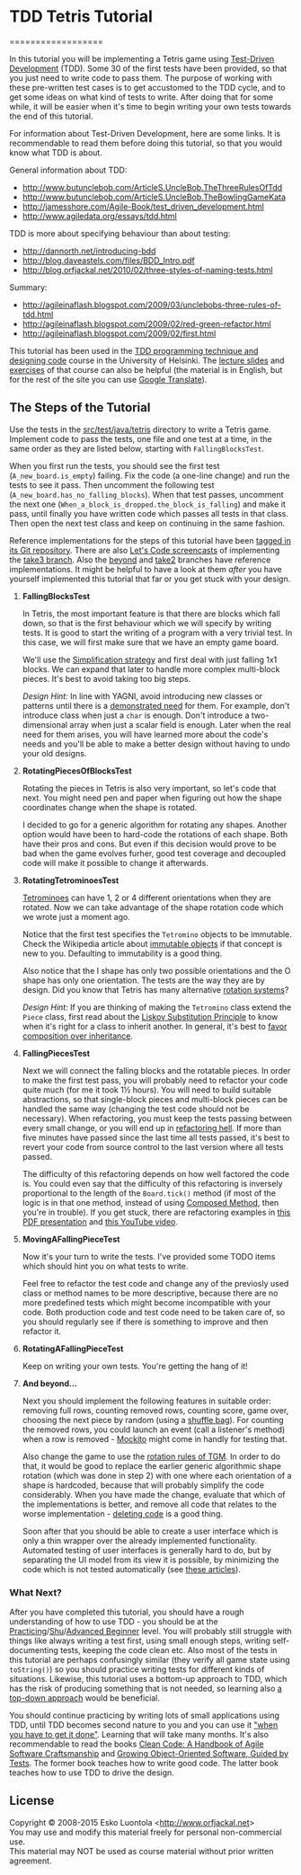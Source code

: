 # TDD Tetris Tutorial
==================

In this tutorial you will be implementing a Tetris game using [Test-Driven Development](http://en.wikipedia.org/wiki/Test-driven_development) (TDD). Some 30 of the first tests have been provided, so that you just need to write code to pass them. The purpose of working with these pre-written test cases is to get accustomed to the TDD cycle, and to get some ideas on what kind of tests to write. After doing that for some while, it will be easier when it's time to begin writing your own tests towards the end of this tutorial.

For information about Test-Driven Development, here are some links. It is recommendable to read them before doing this tutorial, so that you would know what TDD is about.

General information about TDD:

- <http://www.butunclebob.com/ArticleS.UncleBob.TheThreeRulesOfTdd>
- <http://www.butunclebob.com/ArticleS.UncleBob.TheBowlingGameKata>
- <http://jamesshore.com/Agile-Book/test_driven_development.html>
- <http://www.agiledata.org/essays/tdd.html>

TDD is more about specifying behaviour than about testing:

- <http://dannorth.net/introducing-bdd>
- <http://blog.daveastels.com/files/BDD_Intro.pdf>
- <http://blog.orfjackal.net/2010/02/three-styles-of-naming-tests.html>

Summary:

- <http://agileinaflash.blogspot.com/2009/03/unclebobs-three-rules-of-tdd.html>
- <http://agileinaflash.blogspot.com/2009/02/red-green-refactor.html>
- <http://agileinaflash.blogspot.com/2009/02/first.html>

This tutorial has been used in the [TDD programming technique and designing code](http://www.cs.helsinki.fi/u/luontola/tdd-2009/) course in the University of Helsinki. The [lecture slides](http://www.cs.helsinki.fi/u/luontola/tdd-2009/luennot) and [exercises](http://www.cs.helsinki.fi/u/luontola/tdd-2009/harjoitukset) of that course can also be helpful (the material is in English, but for the rest of the site you can use [Google Translate](http://translate.google.com/)).


The Steps of the Tutorial
-------------------------

Use the tests in the [src/test/java/tetris](http://github.com/orfjackal/tdd-tetris-tutorial/tree/tutorial/src/test/java/tetris/) directory to write a Tetris game. Implement code to pass the tests, one file and one test at a time, in the same order as they are listed below, starting with `FallingBlocksTest`.

When you first run the tests, you should see the first test (`A_new_board.is_empty`) failing. Fix the code (a one-line change) and run the tests to see it pass. Then uncomment the following test (`A_new_board.has_no_falling_blocks`). When that test passes, uncomment the next one (`When_a_block_is_dropped.the_block_is_falling`) and make it pass, until finally you have written code which passes all tests in that class. Then open the next test class and keep on continuing in the same fashion.

Reference implementations for the steps of this tutorial have been [tagged in its Git repository](https://github.com/orfjackal/tdd-tetris-tutorial/tags?after=take2%2Fpomodoro1). There are also [Let's Code screencasts](http://www.orfjackal.net/lets-code#tdd-tetris-tutorial) of implementing the [take3 branch](https://github.com/orfjackal/tdd-tetris-tutorial/tree/take3). Also the [beyond](https://github.com/orfjackal/tdd-tetris-tutorial/tree/beyond) and [take2](https://github.com/orfjackal/tdd-tetris-tutorial/tree/take2) branches have reference implementations. It might be helpful to have a look at them *after* you have yourself implemented this tutorial that far or you get stuck with your design.

1. **FallingBlocksTest**

    In Tetris, the most important feature is that there are blocks which fall down, so that is the first behaviour which we will specify by writing tests. It is good to start the writing of a program with a very trivial test. In this case, we will first make sure that we have an empty game board.

    We'll use the [Simplification strategy](http://www.infoq.com/presentations/responsive-design) and first deal with just falling 1x1 blocks. We can expand that later to handle more complex multi-block pieces. It's best to avoid taking too big steps.

    *Design Hint:* In line with YAGNI, avoid introducing new classes or patterns until there is a [demonstrated need](http://www.jbrains.ca/permalink/the-four-elements-of-simple-design) for them. For example, don't introduce class when just a `char` is enough. Don't introduce a two-dimensional array when just a scalar field is enough. Later when the real need for them arises, you will have learned more about the code's needs and you'll be able to make a better design without having to undo your old designs.  

2. **RotatingPiecesOfBlocksTest**

    Rotating the pieces in Tetris is also very important, so let's code that next. You might need pen and paper when figuring out how the shape coordinates change when the shape is rotated.

    I decided to go for a generic algorithm for rotating any shapes. Another option would have been to hard-code the rotations of each shape. Both have their pros and cons. But even if this decision would prove to be bad when the game evolves furher, good test coverage and decoupled code will make it possible to change it afterwards.

3. **RotatingTetrominoesTest**

    [Tetrominoes](http://en.wikipedia.org/wiki/Tetromino) can have 1, 2 or 4 different orientations when they are rotated. Now we can take advantage of the shape rotation code which we wrote just a moment ago.

    Notice that the first test specifies the `Tetromino` objects to be immutable. Check the Wikipedia article about [immutable objects](http://en.wikipedia.org/wiki/Immutable_object) if that concept is new to you. Defaulting to immutability is a good thing.

    Also notice that the I shape has only two possible orientations and the O shape has only one orientation. The tests are the way they are by design. Did you know that Tetris has many alternative [rotation systems](http://tetris.wikia.com/wiki/Category:Rotation_Systems)? 

    *Design Hint:* If you are thinking of making the `Tetromino` class extend the `Piece` class, first read about the [Liskov Substitution Principle](http://butunclebob.com/ArticleS.UncleBob.PrinciplesOfOod) to know when it's right for a class to inherit another. In general, it's best to [favor composition over inheritance](http://www.artima.com/lejava/articles/designprinciples4.html).

4. **FallingPiecesTest**

    Next we will connect the falling blocks and the rotatable pieces. In order to make the first test pass, you will probably need to refactor your code quite much (for me it took 1½ hours). You will need to build suitable abstractions, so that single-block pieces and multi-block pieces can be handled the same way (changing the test code should not be necessary). When refactoring, you must keep the tests passing between every small change, or you will end up in [refactoring hell](http://c2.c2.com/cgi/wiki?RefactoringHell). If more than five minutes have passed since the last time all tests passed, it's best to revert your code from source control to the last version where all tests passed.

    The difficulty of this refactoring depends on how well factored the code is. You could even say that the difficulty of this refactoring is inversely proportional to the length of the `Board.tick()` method (if most of the logic is in that one method, instead of using [Composed Method](http://www.infoq.com/presentations/10-Ways-to-Better-Code-Neal-Ford), then you're in trouble). If you get stuck, there are refactoring examples in [this PDF presentation](http://www.cs.helsinki.fi/u/luontola/tdd-2009/kalvot/04.1-Refactoring-Example.pdf) and [this YouTube video](https://www.youtube.com/watch?v=nU3-sCxQMq0).

5. **MovingAFallingPieceTest**

    Now it's your turn to write the tests. I've provided some TODO items which should hint you on what tests to write.

    Feel free to refactor the test code and change any of the previosly used class or method names to be more descriptive, because there are no more predefined tests which might become incompatible with your code. Both production code and test code need to be taken care of, so you should regularly see if there is something to improve and then refactor it.

6. **RotatingAFallingPieceTest**

    Keep on writing your own tests. You're getting the hang of it!

7. **And beyond...**

    Next you should implement the following features in suitable order: removing full rows, counting removed rows, counting score, game over, choosing the next piece by random (using a [shuffle bag](http://kaioa.com/node/53)). For counting the removed rows, you could launch an event (call a listener's method) when a row is removed - [Mockito](http://mockito.org/) might come in handly for testing that.

    Also change the game to use the [rotation rules of TGM](http://bsixcentdouze.free.fr/tc/tgm-en/tgm.html#rotations). In order to do that, it would be good to replace the earlier generic algorithmic shape rotation (which was done in step 2) with one where each orientation of a shape is hardcoded, because that will probably simplify the code considerably. When you have made the change, evaluate that which of the implementations is better, and remove all code that relates to the worse implementation - [deleting code](http://objectmentor.com/resources/articles/craftsman4.pdf) is a good thing.

    Soon after that you should be able to create a user interface which is only a thin wrapper over the already implemented functionality. Automated testing of user interfaces is generally hard to do, but by separating the UI model from its view it is possible, by minimizing the code which is not tested automatically (see [these articles](http://martinfowler.com/eaaDev/ModelViewPresenter.html)).


### What Next? ###

After you have completed this tutorial, you should have a rough understanding of how to use TDD - you should be at the [Practicing](http://www.agileskillsproject.com/skill-levels)/[Shu](http://martinfowler.com/bliki/ShuHaRi.html)/[Advanced Beginner](http://en.wikipedia.org/wiki/Dreyfus_model_of_skill_acquisition) level. You will probably still struggle with things like always writing a test first, using small enough steps, writing self-documenting tests, keeping the code clean etc. Also most of the tests in this tutorial are perhaps confusingly similar (they verify all game state using `toString()`) so you should practice writing tests for different kinds of situations. Likewise, this tutorial uses a bottom-up approach to TDD, which has the risk of producing something that is not needed, so learning also [a top-down approach](http://blog.orfjackal.net/2010/07/design-for-integrability.html) would be beneficial.

You should continue practicing by writing lots of small applications using TDD, until TDD becomes second nature to you and you can use it ["when you have to get it done"](http://www.vimeo.com/groups/7657/videos/3756344). Learning that will take many months. It's also recommendable to read the books [Clean Code: A Handbook of Agile Software Craftsmanship](http://www.amazon.com/Clean-Code-Handbook-Software-Craftsmanship/dp/0132350882) and [Growing Object-Oriented Software, Guided by Tests](http://www.amazon.com/Growing-Object-Oriented-Software-Guided-Tests/dp/0321503627). The former book teaches how to write good code. The latter book teaches how to use TDD to drive the design.


License
-------

Copyright © 2008-2015 Esko Luontola <<http://www.orfjackal.net>>  
You may use and modify this material freely for personal non-commercial use.  
This material may NOT be used as course material without prior written agreement.
